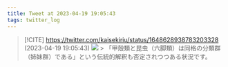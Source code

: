 ```yaml
---
title: Tweet at 2023-04-19 19:05:43
tags: twitter_log
---
```


> [!CITE] https://twitter.com/kaisekiriu/status/1648628938783203328 (2023-04-19 19:05:43)
> ![](https://twitter.com/kaisekiriu/status/1648628938783203328)
> &gt; 「甲殻類と昆虫（六脚類）は同格の分類群（姉妹群）である」という伝統的解釈も否定されつつある状況です。
